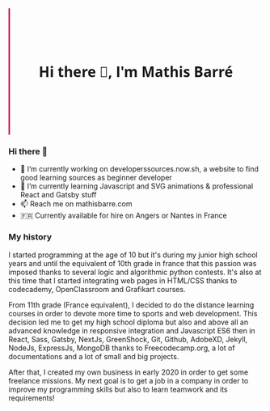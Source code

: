   <style>
    @import url('https://fonts.googleapis.com/css2?family=Open+Sans:wght@400;600;700&display=swap');

    .main {
      height: 250px;
      position: relative;
    }

    .title {
      display: flex;
      justify-content: center;
      align-items: center;
      font-family: 'Open Sans';
      padding: 32px;
      margin: 0px;
      position: absolute;
      top: 0; left: 0; bottom: 0; right: 0;
      text-align: center;
      animation-duration: 0s;
      animation-fill-mode: both;
    }

    .title1 {
      opacity: 1;
      animation-name: title1animation ;
      animation-delay: 1.6s;
    }

    @keyframes title1animation {
      100% {
        opacity: 0;
      }
    }

    .title2 {
      opacity: 0;
      animation-name: title2animation;
      animation-delay: 1.6s;
    }

    @keyframes title2animation {
      100% {
        opacity: 1;
      }
    }

    .animatedBox {
      height: 100%;
      width: 0px;
      left: 0;
      position: absolute;
      animation-name: boxAnimation;
      animation-fill-mode: both;
    }

    .animatedBox1 {
      background-color: black;
      animation-duration: 1.2s;
      animation-delay: 1s;
    }

    .animatedBox2 {
      background-color: #cc1355;
      animation-duration: 1s;
      animation-delay: 1.1s;
    }

    @keyframes boxAnimation {
      0% {
        width: 0.5%;
        left: 0px;
        right: unset;
      }
      49.999% {
        left: 0px;
        right: unset;
      }
      50% {
        width: 100%;
        left: unset;
        right: 0px;
      }
      100% {
        width: 0.5%;
        left: unset;
        right: 0px;
      }
    }
  </style>
  
  <main class="main">
    <h1 class="title title1">Hi there 👋, I'm Mathis Barré</h1>
    <h1 class="title title2">A front-end web developer <br> mainly working with React.js</h1>
    <!-- <h1 class="title" id="h1-3">A french web developer</h1> -->
    <div class="animatedBox animatedBox1"></div>
    <div class="animatedBox animatedBox2"></div>
  </main>

### Hi there 👋

- 🔭 I’m currently working on developerssources.now.sh, a website to find good learning sources as beginner developer 
- 🌱 I’m currently learning Javascript and SVG animations & professional React and Gatsby stuff
- 📫 Reach me on mathisbarre.com
- 🇫🇷 Currently available for hire on Angers or Nantes in France

### My history

I started programming at the age of 10 but it's during my junior high school years and until the equivalent of 10th grade in france that this passion was imposed thanks to several logic and algorithmic python contests. It's also at this time that I started integrating web pages in HTML/CSS thanks to codecademy, OpenClassroom and Grafikart courses.

From 11th grade (France equivalent), I decided to do the distance learning courses in order to devote more time to sports and web development. This decision led me to get my high school diploma but also and above all an advanced knowledge in responsive integration and Javascript ES6 then in React, Sass, Gatsby, NextJs, GreenShock, Git, Github, AdobeXD, Jekyll, NodeJs, ExpressJs, MongoDB thanks to Freecodecamp.org, a lot of documentations and a lot of small and big projects.

After that, I created my own business in early 2020 in order to get some freelance missions.
My next goal is to get a job in a company in order to improve my programming skills but also to learn teamwork and its requirements!
